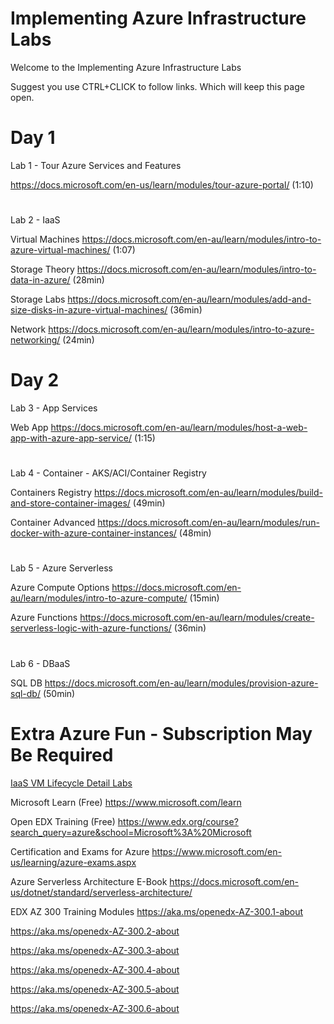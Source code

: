 # Implementing Azure Infrastructure Labs

Welcome to the Implementing Azure Infrastructure Labs

Suggest you use CTRL+CLICK to follow links. Which will keep this page open.

# Day 1
Lab 1 - Tour Azure Services and Features

https://docs.microsoft.com/en-us/learn/modules/tour-azure-portal/ (1:10)


#

Lab 2 - IaaS 


Virtual Machines 
https://docs.microsoft.com/en-au/learn/modules/intro-to-azure-virtual-machines/ (1:07)


Storage Theory
https://docs.microsoft.com/en-au/learn/modules/intro-to-data-in-azure/ (28min)

Storage Labs
https://docs.microsoft.com/en-au/learn/modules/add-and-size-disks-in-azure-virtual-machines/ (36min)

Network 
https://docs.microsoft.com/en-au/learn/modules/intro-to-azure-networking/ (24min)


# Day 2


Lab 3 - App Services


Web App
https://docs.microsoft.com/en-au/learn/modules/host-a-web-app-with-azure-app-service/ (1:15)
#


Lab 4 - Container - AKS/ACI/Container Registry


Containers Registry 
https://docs.microsoft.com/en-au/learn/modules/build-and-store-container-images/ (49min)


Container Advanced
https://docs.microsoft.com/en-au/learn/modules/run-docker-with-azure-container-instances/ (48min)
#


Lab 5 - Azure Serverless


Azure Compute Options 
https://docs.microsoft.com/en-au/learn/modules/intro-to-azure-compute/ (15min)


Azure Functions 
https://docs.microsoft.com/en-au/learn/modules/create-serverless-logic-with-azure-functions/ (36min) 
#

Lab 6 - DBaaS


SQL DB
https://docs.microsoft.com/en-au/learn/modules/provision-azure-sql-db/ (50min)



#

# Extra Azure Fun - Subscription May Be Required

[IaaS VM Lifecycle Detail Labs](./AzureVMTutorial.md)


Microsoft Learn (Free) https://www.microsoft.com/learn


Open EDX Training (Free) https://www.edx.org/course?search_query=azure&school=Microsoft%3A%20Microsoft


Certification and Exams for Azure https://www.microsoft.com/en-us/learning/azure-exams.aspx 

Azure Serverless Architecture E-Book https://docs.microsoft.com/en-us/dotnet/standard/serverless-architecture/


EDX AZ 300 Training Modules
https://aka.ms/openedx-AZ-300.1-about 

https://aka.ms/openedx-AZ-300.2-about 

https://aka.ms/openedx-AZ-300.3-about 

https://aka.ms/openedx-AZ-300.4-about 

https://aka.ms/openedx-AZ-300.5-about 

https://aka.ms/openedx-AZ-300.6-about 



